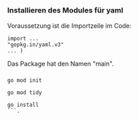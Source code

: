##
### Installieren des Modules für yaml
Voraussetzung ist die Importzeile im Code:
```
import ...   
"gopkg.in/yaml.v3"
... )
```

Das Package hat den Namen "main".

###
```
go mod init
```
```
go mod tidy
```
```
go install
```.
